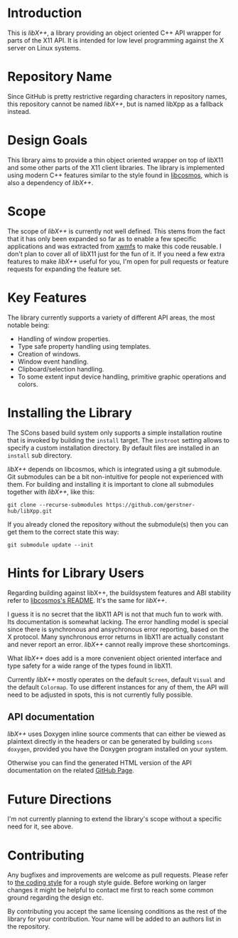 Introduction
============

This is *libX++*, a library providing an object oriented C++ API wrapper for
parts of the X11 API. It is intended for low level programming against the X
server on Linux systems.

Repository Name
===============

Since GitHub is pretty restrictive regarding characters in repository names,
this repository cannot be named *libX++*, but is named libXpp as a fallback
instead.

Design Goals
============

This library aims to provide a thin object oriented wrapper on top of libX11
and some other parts of the X11 client libraries. The library is implemented
using modern C++ features similar to the style found in
[libcosmos](https://github.com/gerstner-hub/libcosmos/), which is also a
dependency of *libX++*.

Scope
=====

The scope of *libX++* is currently not well defined. This stems from the fact
that it has only been expanded so far as to enable a few specific applications
and was extracted from [xwmfs](https://github.com/gerstner-hub/xwmfs/) to
make this code reusable. I don't plan to cover all of libX11 just for the fun
of it. If you need a few extra features to make *libX++* useful for you, I'm
open for pull requests or feature requests for expanding the feature set.

Key Features
============

The library currently supports a variety of different API areas, the most
notable being:

- Handling of window properties.
- Type safe property handling using templates.
- Creation of windows.
- Window event handling.
- Clipboard/selection handling.
- To some extent input device handling, primitive graphic operations and
  colors.

Installing the Library
======================

The SCons based build system only supports a simple installation routine that
is invoked by building the `install` target. The `instroot` setting allows to
specify a custom installation directory. By default files are installed in an
`install` sub directory.

*libX++* depends on libcosmos, which is integrated using a git submodule. Git
submodules can be a bit non-intuitive for people not experienced with them.
For building and installing it is important to clone all submodules together
with *libX++*, like this:

    git clone --recurse-submodules https://github.com/gerstner-hub/libXpp.git

If you already cloned the repository without the submodule(s) then you can get
them to the correct state this way:

    git submodule update --init

Hints for Library Users
=======================

Regarding building against libX++, the buildsystem features and ABI stability
refer to [libcosmos's README](https://github.com/gerstner-hub/libcosmos/blob/master/README.md).
It's the same for *libX++*.

I guess it is no secret that the libX11 API is not that much fun to work with.
Its documentation is somewhat lacking. The error handling model is special
since there is synchronous and ansychronous error reporting, based on the X
protocol. Many synchronous error returns in libX11 are actually constant and
never report an error. *libX++* cannot really improve these shortcomings.

What *libX++* does add is a more convenient object oriented interface and type
safety for a wide range of the types found in libX11.

Currently *libX++* mostly operates on the default `Screen`, default
`Visual` and the default `Colormap`. To use different instances for any of
them, the API will need to be adjusted in spots, this is not currently fully
possible.

API documentation
-----------------

*libX++* uses Doxygen inline source comments that can either be viewed
as plaintext directly in the headers or can be generated by building `scons
doxygen`, provided you have the Doxygen program installed on your system.

Otherwise you can find the generated HTML version of the API documentation on
the related [GitHub Page](https://gerstner-hub.github.io/libXpp).

Future Directions
=================

I'm not currently planning to extend the library's scope without a specific
need for it, see above.

Contributing
============

Any bugfixes and improvements are welcome as pull requests. Please refer to
[the coding
style](https://github.com/gerstner-hub/libcosmos/blob/master/doc/coding_style.md)
for a rough style guide. Before working on larger changes it might be helpful
to contact me first to reach some common ground regarding the design etc.

By contributing you accept the same licensing conditions as the rest of the
library for your contribution. Your name will be added to an authors list in
the repository.

